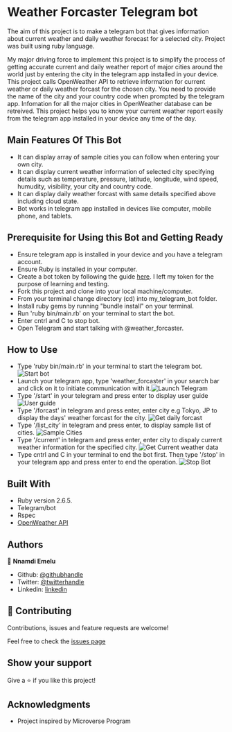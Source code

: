 # Weather Forcaster Telegram bot

The aim of this project is to make a telegram bot that gives information about current weather and daily weather forecast for a selected city. Project was built using ruby language.

My major driving force to implement this project is to simplify the process of getting accurate current and daily weather report of major cities around the world just by entering the city in the telegram app installed in your device.
This project calls OpenWeather API to retrieve information for current weather or daily weather forcast for the chosen city. You need to provide the name of the city and your country code when prompted by the telegram app. Infomation for all the major cities in OpenWeather database can be retreived. This project helps you to know your current weather report easily from the telegram app installed in your device any time of the day.

## Main Features Of This Bot

- It can display array of sample cities you can follow when entering your own city.
- It can display current weather information of selected city specifying details such as temperature, pressure, latitude, longitude, wind speed, humudity, visibility, your city and country code.
- It can display daily weather forcast with same details specified above including cloud state.
- Bot works in telegram app installed in devices like computer, mobile phone, and tablets.

## Prerequisite for Using this Bot and Getting Ready
- Ensure telegram app is installed in your device and you have a telegram account.
- Ensure Ruby is installed in your computer.
- Create a bot token by following the guide [here](https://core.telegram.org/bots#6-botfather). I left my token for the purpose of learning and testing.
- Fork this project and clone into your local machine/computer.
- From your terminal change directory (cd) into my_telegram_bot folder.
- Install ruby gems by running "bundle install" on your terminal.
- Run 'ruby bin/main.rb' on your terminal to start the bot.
- Enter cntrl and C to stop bot.
- Open Telegram and start talking with @weather_forcaster.

## How to Use
- Type 'ruby bin/main.rb' in your terminal to start the telegram bot.![Start bot](image/bot_pic_one.png)
- Launch your telegram app, type 'weather_forcaster' in your search bar and click on it to initiate communication with it.![Launch Telegram](image/bot_pic_two.png)
- Type '/start' in your telegram and press enter to display user guide ![User guide](image/bot_ptc_three.png)
- Type '/forcast' in telegram and press enter, enter city e.g Tokyo, JP to display the days' weather forcast for the city. ![Get daily forcast](image/bot_pic_four.png)
- Type '/list_city' in telegram and press enter, to display sample list of cities. ![Sample Cities](image/bot_pic_five.png)
- Type '/current' in telegram and press enter, enter city to dispaly current weather information for the specified city. ![Get Current weather data](image/bot_pic_six.png)
- Type cntrl and C in your terminal to end the bot first. Then type '/stop' in your telegram app and press enter to end the operation. ![Stop Bot](image/bot_pic_seven.png)

## Built With

- Ruby version 2.6.5.
- Telegram/bot
- Rspec
- [OpenWeather API](https://openweathermap.org/api)

## Authors

👤 **Nnamdi Emelu**

- Github: [@githubhandle](https://github.com/zubenna)
- Twitter: [@twitterhandle](https://twitter.com/zubenna)
- Linkedin: [linkedin](https://linkedin.com/in/nnamdi-emelu-08b14340/)

## 🤝 Contributing

Contributions, issues and feature requests are welcome!

Feel free to check the [issues page](https://github.com/Zubenna/my_telegram_bot/issues)

## Show your support

Give a ⭐️ if you like this project!

## Acknowledgments

- Project inspired by Microverse Program


